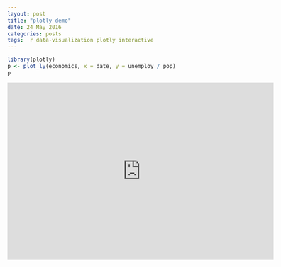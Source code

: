 ```yaml
---
layout: post
title: "plotly demo"
date: 24 May 2016
categories: posts
tags:  r data-visualization plotly interactive
---
```




```r
library(plotly)
p <- plot_ly(economics, x = date, y = unemploy / pop)
p
```
<p align="center">
<iframe width="600" height="400" frameborder="0" scrolling="no" src="https://plot.ly/~drawar/3.embed"></iframe>
</p>

